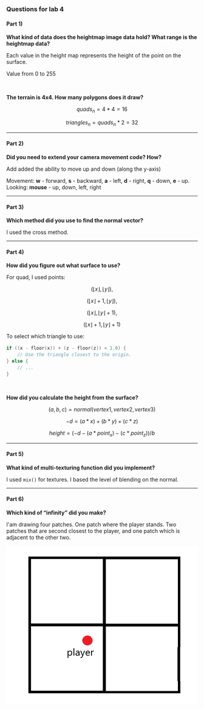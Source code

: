 ### Questions for lab 4

#### Part 1)

**What kind of data does the heightmap image data hold? What range is the heightmap data?**

Each value in the height map represents the height of the point on the surface. 

Value from 0 to 255



</br>

**The terrain is 4x4. How many polygons does it draw?**

```math
quads_n = 4 * 4 = 16   
```
```math
triangles_n = quads_n * 2 = 32   
```


----

#### Part 2)

**Did you need to extend your camera movement code? How?**

Add added the ability to move up and down (along the y-axis)

Movement: **w** - forward, **s** - backward, **a** - left, **d** - right, **q** - down, **e** - up. 
Looking: **mouse** - up, down, left, right


----

#### Part 3)

**Which method did you use to find the normal vector?**

I used the cross method.


----

#### Part 4)

**How did you figure out what surface to use?**

For quad, I used points:
```math
(⌊x⌋, ⌊y⌋),
```
```math
(⌊x⌋ + 1, ⌊y⌋),
```
```math
(⌊x⌋, ⌊y⌋ + 1),
```
```math
(⌊x⌋ + 1, ⌊y⌋ + 1)
```

To select which triangle to use:
```C
if ((x - floor(x)) + (z - floor(z)) < 1.0) {
    // Use the triangle closest to the origin.
} else {
    // ...
}
```


</br>

**How did you calculate the height from the surface?**
```math
(a, b, c) = normal(vertex1, vertex2, vertex3)
```
```math
- d = (a * x) + (b * y) + (c * z)
```
```math
height = (- d - (a * point_x) - (c * point_z)) / b
```


----

#### Part 5)

**What kind of multi-texturing function did you implement?**

I used `mix()` for textures. I based the level of blending on the normal. 


----

#### Part 6)

**Which kind of “infinity” did you make?**

I'am drawing four patches. One patch where the player stands. Two patches that are second closest to the player, and one patch which is adjacent to the other two.

![alt text](answer-part6-image.png "Patches drawn based on player position")




